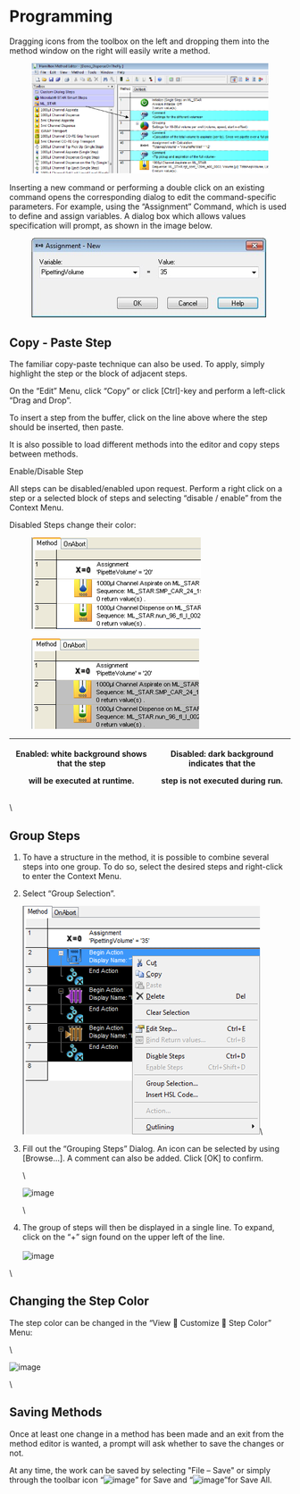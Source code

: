 # Programming

Dragging icons from the toolbox on the left and dropping them into the method window on the right will easily write a method.

<figure><img src="../../.gitbook/assets/Image_425.png" alt=""><figcaption></figcaption></figure>

Inserting a new command or performing a double click on an existing command opens the corresponding dialog to edit the command-specific parameters. For example, using the “Assignment” Command, which is used to define and assign variables. A dialog box which allows values specification will prompt, as shown in the image below.

<figure><img src="../../.gitbook/assets/Image_426.jpg" alt=""><figcaption></figcaption></figure>

## Copy - Paste Step

The familiar copy-paste technique can also be used. To apply, simply highlight the step or the block of adjacent steps.

On the “Edit” Menu, click “Copy” or click \[Ctrl]-key and perform a left-click “Drag and Drop”.

To insert a step from the buffer, click on the line above where the step should be inserted, then paste.

It is also possible to load different methods into the editor and copy steps between methods.

Enable/Disable Step

All steps can be disabled/enabled upon request. Perform a right click on a step or a selected block of steps and selecting “disable / enable” from the Context Menu.

Disabled Steps change their color:

<div>

<figure><img src="../../.gitbook/assets/image (503).png" alt=""><figcaption></figcaption></figure>

 

<figure><img src="../../.gitbook/assets/image (504).png" alt=""><figcaption></figcaption></figure>

</div>

| <p>Enabled: white background shows that the step</p><p>will be executed at runtime.</p> | <p>Disabled: dark background indicates that the</p><p>step is not executed during run.</p> |
| --------------------------------------------------------------------------------------- | ------------------------------------------------------------------------------------------ |

\


## Group Steps

1. To have a structure in the method, it is possible to combine several steps into one group. To do so, select the desired steps and right-click to enter the Context Menu.
2.  Select “Group Selection”.

    ![](<../../.gitbook/assets/image (50) (1).png>)\



3.  Fill out the “Grouping Steps” Dialog. An icon can be selected by using \[Browse…]. A comment can also be added. Click \[OK] to confirm.

    \


    ![image](../../.gitbook/assets/Image\_430.jpg)

    \

4. The group of steps will then be displayed in a single line. To expand, click on the “+” sign found on the upper left of the line.\
   \
   ![image](../../.gitbook/assets/Image\_431.jpg)

\


## Changing the Step Color

The step color can be changed in the “View  Customize  Step Color” Menu:

\


![image](../../.gitbook/assets/Image\_432.jpg)

\


## Saving Methods

Once at least one change in a method has been made and an exit from the method editor is wanted, a prompt will ask whether to save the changes or not.

At any time, the work can be saved by selecting "File – Save" or simply through the toolbar icon “![image](../../.gitbook/assets/Image\_433.gif)” for Save and “![image](../../.gitbook/assets/Image\_434.gif)”for Save All.

